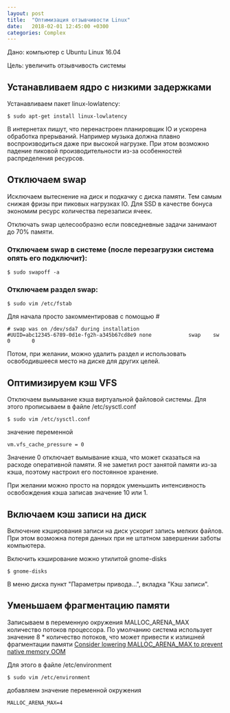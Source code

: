 ```yaml
---
layout: post
title:  "Оптимизация отзывчивости Linux"
date:   2018-02-01 12:45:00 +0300
categories: Complex
---
```


Дано: компьютер с Ubuntu Linux 16.04

Цель: увеличить отзывчивость системы


## Устанавливаем ядро с низкими задержками

Устанавливаем пакет linux-lowlatency:

```
$ sudo apt-get install linux-lowlatency
```

В интернетах пишут, что перенастроен планировщик IO и ускорена обработка прерываний. 
Например музыка должна плавно воспроизводиться даже при высокой нагрузке. При 
этом возможно падение пиковой производительности из-за особенностей распределения
ресурсов.

## Отключаем swap

Исключаем вытеснение на диск и подкачку с диска памяти. Тем самым снижая
фризы при пиковых нагрузках IO. Для SSD в качестве бонуса экономим ресурс
количества перезаписи ячеек.

Отключать swap целесообразно если повседневные задачи занимают до 70% памяти.

### Отключаем swap в системе (после перезагрузки система опять его подключит):

```
$ sudo swapoff -a
```

### Отключаем раздел swap:

```
$ sudo vim /etc/fstab
```

Для начала просто закомментировав с помощью *#*

```
# swap was on /dev/sda7 during installation
#UUID=abc12345-6789-0d1e-fg2h-a345b67cd8e9 none            swap    sw              0       0
```

Потом, при желании, можно удалить раздел и использовать освободившееся место
на диске для других целей.

## Оптимизируем кэш VFS

Отключаем вымывание кэша виртуальной файловой системы. Для этого прописываем в
файле /etc/sysctl.conf

```
$ sudo vim /etc/sysctl.conf
```

значение переменной

```
vm.vfs_cache_pressure = 0
```
Значение 0 отключает вымывание кэша, что может сказаться на расходе оперативной
памяти. Я не заметил рост занятой памяти из-за кэша, поэтому 
настроил его постоянное хранение. 

При желании можно просто на порядок уменьшить интенсивность 
освобождения кэша записав значение 10 или 1.

## Включаем кэш записи на диск

Включение кэширования записи на диск ускорит запись мелких файлов.
При этом возможна потеря данных при не штатном завершении заботы компьютера.

Включить кэширование можно утилитой gnome-disks

```
$ gnome-disks
```

В меню диска пункт "Параметры привода...", вкладка "Кэш записи".

## Уменьшаем фрагментацию памяти

Записываем в переменную окружения MALLOC_ARENA_MAX количество
потоков процессора. По умолчанию система использует значение 8 * количество
потоков, что может привести к излишней фрагментации памяти 
[Consider lowering MALLOC_ARENA_MAX to prevent native memory OOM](https://github.com/prestodb/presto/issues/8993)

Для этого в файле /etc/environment

```
$ sudo vim /etc/environment
```

добавляем значение переменной окружения

```
MALLOC_ARENA_MAX=4
```
